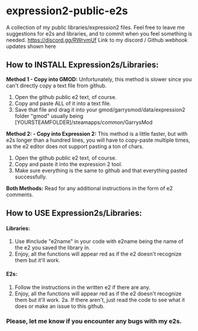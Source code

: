 # expression2-public-e2s
A collection of my public libraries/expression2 files.
Feel free to leave me suggestions for e2s and libraries, and to commit when you feel something is needed.
https://discord.gg/RWrvmUf Link to my discord / Github webhook updates shown here

## How to INSTALL Expression2s/Libraries:
__Method 1 - Copy into GMOD:__
  Unfortunately, this method is slower since you can't directly copy a text file from github.
  1. Open the github public e2 text, of course.
  2. Copy and paste ALL of it into a text file.
  3. Save that file and drag it into your gmod/garrysmod/data/expression2 folder
    "gmod" usually being [YOURSTEAMFOLDER]/steamapps/common/GarrysMod

__Method 2: - Copy into Expression 2:__
  This method is a little faster, but with e2s longer than a hundred lines, you will have to copy-paste multiple
  times, as the e2 editor does not support pasting a ton of chars.
  1. Open the github public e2 text, of course.
  2. Copy and paste it into the expression 2 tool.
  3. Make sure everything is the same to github and that everything pasted successfully.

__Both Methods:__
Read for any additional instructions in the form of e2 comments.
## How to USE Expression2s/Libraries:
  #### Libraries:
  1. Use #include "e2name" in your code with e2name being the name of the e2 you saved the library in.
  2. Enjoy, all the functions will appear red as if the e2 doesn't recognize them but it'll work.
  #### E2s:
  1. Follow the instructions in the written e2 if there are any.
  2. Enjoy, all the functions will appear red as if the e2 doesn't recognize them but it'll work.
  2a. If there aren't, just read the code to see what it does or make an issue to this github.
### Please, let me know if you encounter any bugs with my e2s.
